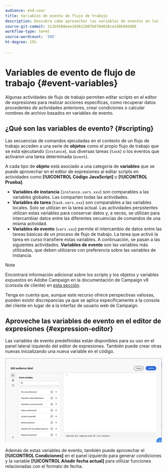 ```yaml
---
audience: end-user
title: Variables de evento de flujo de trabajo
description: Descubra cómo aprovechar las variables de eventos en los flujos de trabajo.
source-git-commit: 313b5688eee169612007b9704036ce1d8b89dd86
workflow-type: tm+mt
source-wordcount: '345'
ht-degree: 15%

---
```


# Variables de evento de flujo de trabajo {#event-variables}

Algunas actividades de flujo de trabajo permiten editar scripts en el editor de expresiones para realizar acciones específicas, como recuperar datos procedentes de actividades anteriores, crear condiciones o calcular nombres de archivo basados en variables de evento.

## ¿Qué son las variables de evento? {#scripting}

Las secuencias de comandos ejecutadas en el contexto de un flujo de trabajo acceden a una serie de **objetos** como el propio flujo de trabajo que se está ejecutando (`ìnstance`), sus diversas tareas (`task`) o los eventos que activaron una tarea determinada (`event`).

A cada tipo de **objeto** está asociado a una categoría de **variables** que se puede aprovechar en el editor de expresiones al editar scripts en actividades como **[!UICONTROL Código JavaScript]** o **[!UICONTROL Prueba]**.

* **Variables de instancia** (`instance.vars.xxx`) son comparables a las variables globales. Las comparten todas las actividades.
* **Variables de tarea** (`task.vars.xxx`) son comparables a las variables locales. Solo se utilizan en la tarea actual. Las actividades persistentes utilizan estas variables para conservar datos y, a veces, se utilizan para intercambiar datos entre las diferentes secuencias de comandos de una misma actividad.
* **Variables de evento** (`vars.xxx`) permite el intercambio de datos entre las tareas básicas de un proceso de flujo de trabajo. La tarea que activó la tarea en curso transfiere estas variables. A continuación, se pasan a las siguientes actividades. **Variables de evento** son las variables más utilizadas, que deben utilizarse con preferencia sobre las variables de instancia.

>[!NOTE]
>
>Encontrará información adicional sobre los scripts y los objetos y variables expuestos en Adobe Campaign en la documentación de Campaign v8 (consola de cliente) en [esta sección](https://experienceleague.adobe.com/en/docs/campaign/automation/workflows/advanced-management/javascript-scripts-and-templates).
>
>Tenga en cuenta que, aunque este recurso ofrece perspectivas valiosas, pueden existir discrepancias ya que se aplica específicamente a la consola del cliente en lugar de a la interfaz de usuario web de Campaign.

## Aproveche las variables de evento en el editor de expresiones {#expression-editor}

Las variables de evento predefinidas están disponibles para su uso en el panel lateral izquierdo del editor de expresiones. También puede crear otras nuevas inicializando una nueva variable en el código.

![](assets/event-variables.png)

Además de estas variables de evento, también puede aprovechar el **[!UICONTROL Condiciones]** en el panel izquierdo para generar condiciones y la variable **[!UICONTROL Añadir fecha actual]** para utilizar funciones relacionadas con el formato de fecha.
